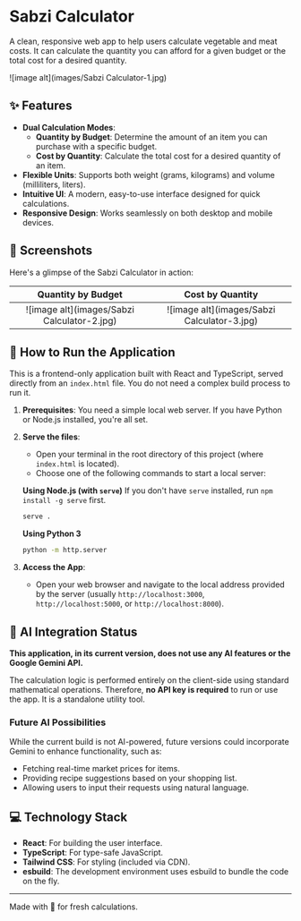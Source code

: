 # Sabzi Calculator

A clean, responsive web app to help users calculate vegetable and meat costs. It can calculate the quantity you can afford for a given budget or the total cost for a desired quantity.

![image alt](images/Sabzi Calculator-1.jpg)

## ✨ Features

- **Dual Calculation Modes**:
    - **Quantity by Budget**: Determine the amount of an item you can purchase with a specific budget.
    - **Cost by Quantity**: Calculate the total cost for a desired quantity of an item.
- **Flexible Units**: Supports both weight (grams, kilograms) and volume (milliliters, liters).
- **Intuitive UI**: A modern, easy-to-use interface designed for quick calculations.
- **Responsive Design**: Works seamlessly on both desktop and mobile devices.

## 📸 Screenshots

Here's a glimpse of the Sabzi Calculator in action:

| Quantity by Budget | Cost by Quantity |
| :---: | :---: |
| ![image alt](images/Sabzi Calculator-2.jpg) | ![image alt](images/Sabzi Calculator-3.jpg) |


## 🚀 How to Run the Application

This is a frontend-only application built with React and TypeScript, served directly from an `index.html` file. You do not need a complex build process to run it.

1.  **Prerequisites**: You need a simple local web server. If you have Python or Node.js installed, you're all set.

2.  **Serve the files**:
    - Open your terminal in the root directory of this project (where `index.html` is located).
    - Choose one of the following commands to start a local server:

    **Using Node.js (with `serve`)**
    If you don't have `serve` installed, run `npm install -g serve` first.
    ```bash
    serve .
    ```

    **Using Python 3**
    ```bash
    python -m http.server
    ```

3.  **Access the App**:
    - Open your web browser and navigate to the local address provided by the server (usually `http://localhost:3000`, `http://localhost:5000`, or `http://localhost:8000`).

## 🤖 AI Integration Status

**This application, in its current version, does not use any AI features or the Google Gemini API.**

The calculation logic is performed entirely on the client-side using standard mathematical operations. Therefore, **no API key is required** to run or use the app. It is a standalone utility tool.

### Future AI Possibilities

While the current build is not AI-powered, future versions could incorporate Gemini to enhance functionality, such as:
- Fetching real-time market prices for items.
- Providing recipe suggestions based on your shopping list.
- Allowing users to input their requests using natural language.

## 💻 Technology Stack

- **React**: For building the user interface.
- **TypeScript**: For type-safe JavaScript.
- **Tailwind CSS**: For styling (included via CDN).
- **esbuild**: The development environment uses esbuild to bundle the code on the fly.

---

Made with 💚 for fresh calculations.